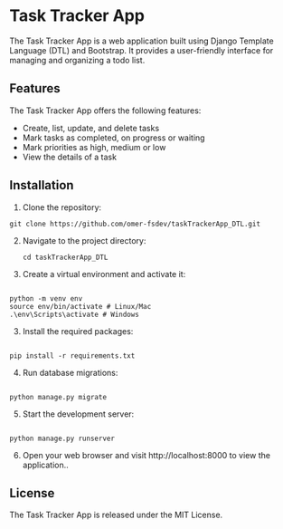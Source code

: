 # Task Tracker App

The Task Tracker App is a web application built using Django Template Language (DTL) and Bootstrap. It provides a user-friendly interface for managing and organizing a todo list.

## Features

The Task Tracker App offers the following features:

- Create, list, update, and delete tasks
- Mark tasks as completed, on progress or waiting
- Mark priorities as high, medium or low
- View the details of a task

## Installation

1. Clone the repository:

```
git clone https://github.com/omer-fsdev/taskTrackerApp_DTL.git
```

2. Navigate to the project directory:

   ```
   cd taskTrackerApp_DTL
   ```

3. Create a virtual environment and activate it:

```

python -m venv env
source env/bin/activate # Linux/Mac
.\env\Scripts\activate # Windows

```

3. Install the required packages:

```

pip install -r requirements.txt

```

4. Run database migrations:

```

python manage.py migrate

```

5. Start the development server:

```

python manage.py runserver

```

6. Open your web browser and visit http://localhost:8000 to view the application..

## License

The Task Tracker App is released under the MIT License.
